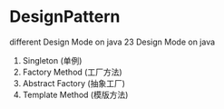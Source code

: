 # DesignPattern
different Design Mode on java
23 Design Mode on java 

1. Singleton (单例)
2. Factory Method (工厂方法)
3. Abstract Factory (抽象工厂)
4. Template Method (模版方法)